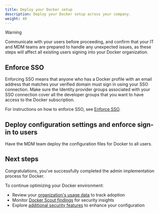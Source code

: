 ```yaml
---
title: Deploy your Docker setup
description: Deploy your Docker setup across your company.
weight: 40
---
```


> [!WARNING]
>
> Communicate with your users before proceeding, and confirm that your IT and
> MDM teams are prepared to handle any unexpected issues, as these steps will
> affect all existing users signing into your Docker organization.

## Enforce SSO

Enforcing SSO means that anyone who has a Docker profile with an email address
that matches your verified domain must sign in using your SSO connection. Make
sure the Identity provider groups associated with your SSO connection cover all
the developer groups that you want to have access to the Docker subscription.

For instructions on how to enforce SSO, see [Enforce SSO](/manuals/enterprise/security/single-sign-on/connect.md).

## Deploy configuration settings and enforce sign-in to users

Have the MDM team deploy the configuration files for Docker to all users.

## Next steps

Congratulations, you've successfully completed the admin implementation process
for Docker.

To continue optimizing your Docker environment:

- Review your [organization's usage data](/manuals/admin/organization/insights.md) to track adoption
- Monitor [Docker Scout findings](/manuals/scout/explore/analysis.md) for security insights
- Explore [additional security features](/manuals/enterprise/security/_index.md) to enhance your configuration
